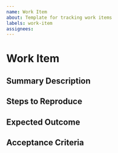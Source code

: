 ```yaml
---
name: Work Item
about: Template for tracking work items
labels: work-item
assignees:
---
```


# Work Item

## Summary Description
<!-- Briefly summarize the work item. -->

## Steps to Reproduce
<!-- List the steps needed to reproduce the issue or context. -->

## Expected Outcome
<!-- Describe the expected result or intended behavior. -->

## Acceptance Criteria
<!-- Define the conditions that must be met for this work item to be considered complete. -->
